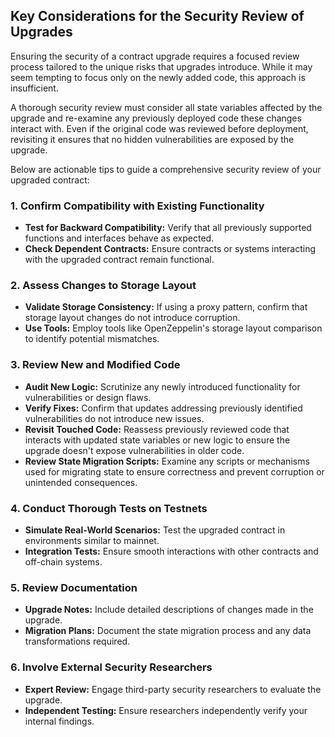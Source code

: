 ## Key Considerations for the Security Review of Upgrades

Ensuring the security of a contract upgrade requires a focused review process tailored to the unique risks that upgrades introduce. While it may seem tempting to focus only on the newly added code, this approach is insufficient. 

A thorough security review must consider all state variables affected by the upgrade and re-examine any previously deployed code these changes interact with. Even if the original code was reviewed before deployment, revisiting it ensures that no hidden vulnerabilities are exposed by the upgrade.

Below are actionable tips to guide a comprehensive security review of your upgraded contract:

### 1. Confirm Compatibility with Existing Functionality  
- **Test for Backward Compatibility:** Verify that all previously supported functions and interfaces behave as expected.  
- **Check Dependent Contracts:** Ensure contracts or systems interacting with the upgraded contract remain functional.  

### 2. Assess Changes to Storage Layout  
- **Validate Storage Consistency:** If using a proxy pattern, confirm that storage layout changes do not introduce corruption.  
- **Use Tools:** Employ tools like OpenZeppelin's storage layout comparison to identify potential mismatches.  

### 3. Review New and Modified Code  
- **Audit New Logic:** Scrutinize any newly introduced functionality for vulnerabilities or design flaws.  
- **Verify Fixes:** Confirm that updates addressing previously identified vulnerabilities do not introduce new issues.  
- **Revisit Touched Code:** Reassess previously reviewed code that interacts with updated state variables or new logic to ensure the upgrade doesn't expose vulnerabilities in older code.  
- **Review State Migration Scripts:** Examine any scripts or mechanisms used for migrating state to ensure correctness and prevent corruption or unintended consequences.  

### 4. Conduct Thorough Tests on Testnets  
- **Simulate Real-World Scenarios:** Test the upgraded contract in environments similar to mainnet.  
- **Integration Tests:** Ensure smooth interactions with other contracts and off-chain systems.  

### 5. Review Documentation  
- **Upgrade Notes:** Include detailed descriptions of changes made in the upgrade.  
- **Migration Plans:** Document the state migration process and any data transformations required.  

### 6. Involve External Security Researchers  
- **Expert Review:** Engage third-party security researchers to evaluate the upgrade.  
- **Independent Testing:** Ensure researchers independently verify your internal findings.  
